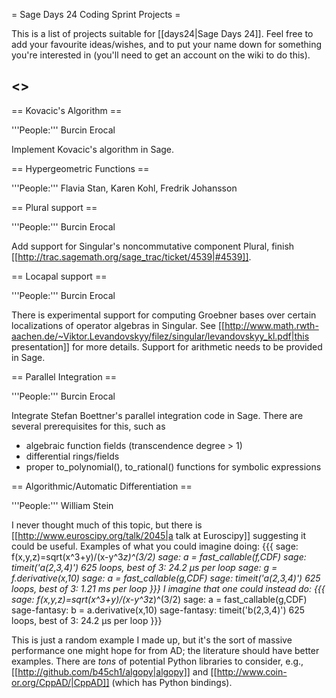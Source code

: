 = Sage Days 24 Coding Sprint Projects =

This is a list of projects suitable for [[days24|Sage Days 24]]. Feel free to add your favourite ideas/wishes, and to put your name down for something you're interested in (you'll need to get an account on the wiki to do this).

## <<TableOfContents>>

== Kovacic's Algorithm ==

'''People:''' Burcin Erocal

Implement Kovacic's algorithm in Sage.

== Hypergeometric Functions ==

'''People:''' Flavia Stan, Karen Kohl, Fredrik Johansson

== Plural support ==

'''People:''' Burcin Erocal

Add support for Singular's noncommutative component Plural, finish [[http://trac.sagemath.org/sage_trac/ticket/4539|#4539]].

== Locapal support ==

'''People:''' Burcin Erocal

There is experimental support for computing Groebner bases over certain localizations of operator algebras in Singular. See [[http://www.math.rwth-aachen.de/~Viktor.Levandovskyy/filez/singular/levandovskyy_kl.pdf|this presentation]] for more details. Support for arithmetic needs to be provided in Sage.

== Parallel Integration ==

'''People:''' Burcin Erocal

Integrate Stefan Boettner's parallel integration code in Sage. There are several prerequisites for this, such as
 * algebraic function fields (transcendence degree > 1)
 * differential rings/fields
 * proper to_polynomial(), to_rational() functions for symbolic expressions

== Algorithmic/Automatic Differentiation ==

'''People:''' William Stein

I never thought much of this topic, but there is [[http://www.euroscipy.org/talk/2045|a talk at Euroscipy]] suggesting it could be useful.   Examples of what you could imagine doing:
{{{
sage: f(x,y,z)=sqrt(x^3+y)/(x-y^3*z)^(3/2)
sage: a = fast_callable(f,CDF)
sage: timeit('a(2,3,4)')
625 loops, best of 3: 24.2 µs per loop
sage: g = f.derivative(x,10)
sage: a = fast_callable(g,CDF)
sage: timeit('a(2,3,4)')
625 loops, best of 3: 1.21 ms per loop
}}}
I imagine that one could instead do:
{{{
sage: f(x,y,z)=sqrt(x^3+y)/(x-y^3*z)^(3/2)
sage: a = fast_callable(g,CDF)
sage-fantasy: b = a.derivative(x,10)
sage-fantasy: timeit('b(2,3,4)')
625 loops, best of 3: 24.2 µs per loop
}}}

This is just a random example I made up, but it's the sort of massive performance one might hope for from AD; the literature should have better examples.    There are *tons* of potential Python libraries to consider, e.g., [[http://github.com/b45ch1/algopy|algopy]] and [[http://www.coin-or.org/CppAD/|CppAD]] (which has Python bindings). 
